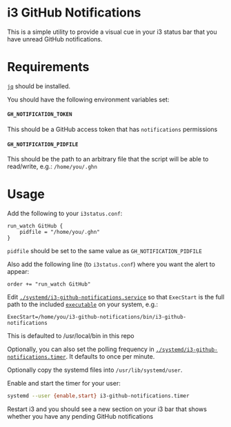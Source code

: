 # i3 GitHub Notifications

This is a simple utility to provide a visual cue in your i3 status bar that you have unread GitHub notifications. 

# Requirements
[`jq`](https://stedolan.github.io/jq) should be installed.

You should have the following environment variables set:

#### `GH_NOTIFICATION_TOKEN`
This should be a GitHub access token that has `notifications` permissions

#### `GH_NOTIFICATION_PIDFILE`
This should be the path to an arbitrary file that the script will be able to read/write, e.g.: `/home/you/.ghn`

# Usage

Add the following to your `i3status.conf`:

```
run_watch GitHub {
    pidfile = "/home/you/.ghn"
}
```

`pidfile` should be set to the same value as `GH_NOTIFICATION_PIDFILE`

Also add the following line (to `i3status.conf`) where you want the alert to appear:

```
order += "run_watch GitHub"
```

Edit [`./systemd/i3-github-notifications.service`](./systemd/i3-github-notifications.service) so that `ExecStart` is the full path to the included [`executable`](./bin/i3-github-notifications) on your system, e.g.:

```
ExecStart=/home/you/i3-github-notifications/bin/i3-github-notifications
```

This is defaulted to /usr/local/bin in this repo

Optionally, you can also set the polling frequency in [`./systemd/i3-github-notifications.timer`](./systemd/i3-github-notifications.timer). It defaults to once per minute.

Optionally copy the systemd files into `/usr/lib/systemd/user`.

Enable and start the timer for your user:

``` sh
systemd --user {enable,start} i3-github-notifications.timer
```

Restart i3 and you should see a new section on your i3 bar that shows whether you have any pending GitHub notifications

